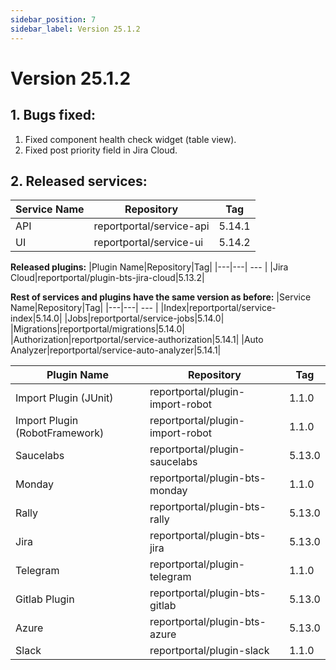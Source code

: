 ```yaml
---
sidebar_position: 7
sidebar_label: Version 25.1.2
---
```


# Version 25.1.2

## 1. Bugs fixed:
1. Fixed component health check widget (table view).
2. Fixed post priority field in Jira Cloud.

## 2. Released services:
|Service Name|Repository|Tag|
|---|---| --- |
|API|reportportal/service-api|5.14.1|
|UI|reportportal/service-ui|5.14.2|

**Released plugins:**
|Plugin Name|Repository|Tag|
|---|---| --- |
|Jira Cloud|reportportal/plugin-bts-jira-cloud|5.13.2|

**Rest of services and plugins have the same version as before:**
|Service Name|Repository|Tag|
|---|---| --- |
|Index|reportportal/service-index|5.14.0|
|Jobs|reportportal/service-jobs|5.14.0|
|Migrations|reportportal/migrations|5.14.0|
|Authorization|reportportal/service-authorization|5.14.1|
|Auto Analyzer|reportportal/service-auto-analyzer|5.14.1|

|Plugin Name|Repository|Tag|
|---|---| --- |
|Import Plugin (JUnit)|reportportal/plugin-import-robot|1.1.0|
|Import Plugin (RobotFramework)|reportportal/plugin-import-robot|1.1.0|
|Saucelabs|reportportal/plugin-saucelabs|5.13.0|
|Monday|reportportal/plugin-bts-monday|1.1.0|
|Rally|reportportal/plugin-bts-rally|5.13.0|
|Jira|reportportal/plugin-bts-jira|5.13.0|
|Telegram|reportportal/plugin-telegram|1.1.0|
|Gitlab Plugin|reportportal/plugin-bts-gitlab|5.13.0|
|Azure|reportportal/plugin-bts-azure|5.13.0|
|Slack|reportportal/plugin-slack|1.1.0|
